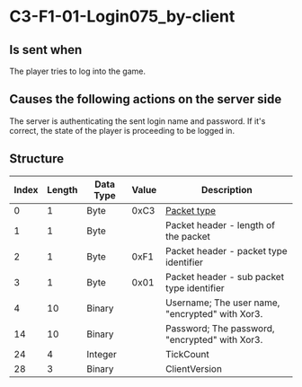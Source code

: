 # C3-F1-01-Login075_by-client

## Is sent when

The player tries to log into the game.

## Causes the following actions on the server side

The server is authenticating the sent login name and password. If it's correct, the state of the player is proceeding to be logged in.

## Structure

| Index | Length | Data Type | Value | Description |
|-------|--------|-----------|-------|-------------|
| 0 | 1 |   Byte   | 0xC3  | [Packet type](PacketTypes.md) |
| 1 | 1 |    Byte   |      | Packet header - length of the packet |
| 2 | 1 |    Byte   | 0xF1  | Packet header - packet type identifier |
| 3 | 1 |    Byte   | 0x01  | Packet header - sub packet type identifier |
| 4 | 10 | Binary |  | Username; The user name, "encrypted" with Xor3. |
| 14 | 10 | Binary |  | Password; The password, "encrypted" with Xor3. |
| 24 | 4 | Integer |  | TickCount |
| 28 | 3 | Binary |  | ClientVersion |